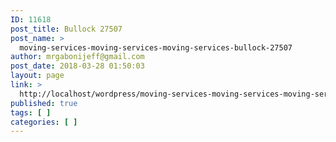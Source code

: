 ```yaml
---
ID: 11618
post_title: Bullock 27507
post_name: >
  moving-services-moving-services-moving-services-bullock-27507
author: mrgabonijeff@gmail.com
post_date: 2018-03-28 01:50:03
layout: page
link: >
  http://localhost/wordpress/moving-services-moving-services-moving-services-bullock-27507/
published: true
tags: [ ]
categories: [ ]
---
```

